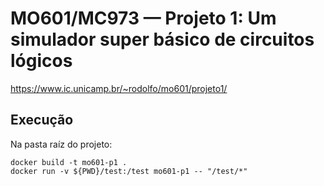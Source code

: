 # MO601/MC973 — Projeto 1: Um simulador super básico de circuitos lógicos

https://www.ic.unicamp.br/~rodolfo/mo601/projeto1/

## Execução

Na pasta raíz do projeto:

```shell
docker build -t mo601-p1 .
docker run -v ${PWD}/test:/test mo601-p1 -- "/test/*"
```
